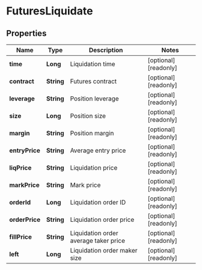 
# FuturesLiquidate

## Properties

Name | Type | Description | Notes
------------ | ------------- | ------------- | -------------
**time** | **Long** | Liquidation time |  [optional] [readonly]
**contract** | **String** | Futures contract |  [optional] [readonly]
**leverage** | **String** | Position leverage |  [optional] [readonly]
**size** | **Long** | Position size |  [optional] [readonly]
**margin** | **String** | Position margin |  [optional] [readonly]
**entryPrice** | **String** | Average entry price |  [optional] [readonly]
**liqPrice** | **String** | Liquidation price |  [optional] [readonly]
**markPrice** | **String** | Mark price |  [optional] [readonly]
**orderId** | **Long** | Liquidation order ID |  [optional] [readonly]
**orderPrice** | **String** | Liquidation order price |  [optional] [readonly]
**fillPrice** | **String** | Liquidation order average taker price |  [optional] [readonly]
**left** | **Long** | Liquidation order maker size |  [optional] [readonly]


